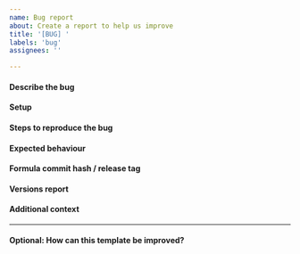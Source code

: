 ```yaml
---
name: Bug report
about: Create a report to help us improve
title: '[BUG] '
labels: 'bug'
assignees: ''

---
```


<!--
Notes:
1. Only post _bug reports_ here.
2. Use the appropriate template for _feature requests_.
3. Please direct questions to the [`#formulas` channel on Slack](https://saltstackcommunity.slack.com/messages/C7LG8SV54/), which is bridged to `#saltstack-formulas` on Freenode.
-->

#### Describe the bug
<!-- A clear and concise description of what the bug is. -->



#### Setup
<!-- Provide links to the SLS files and/or relevant configs (be sure to remove sensitive info). -->



#### Steps to reproduce the bug
<!-- Include debug logs if possible and relevant, e.g. using `salt-minion -l debug`. -->
<!-- Alternatively, linking to Kitchen debug logs is useful, e.g. via. Travis CI. -->
<!-- Most useful is providing a failing InSpec test, which can be used to verify any proposed fix. -->



#### Expected behaviour
<!-- A clear and concise description of what you expected to happen. -->



#### Formula commit hash / release tag
<!-- Please specify the formula's commit hash and/or release tag that you are using. -->



#### Versions report
<!-- Provided by running `salt --versions-report`. Please also mention any differences in master/minion versions. -->



#### Additional context
<!-- Add any other context about the problem here. -->



---

#### Optional: How can this template be improved?
<!-- Feel free to suggest how this template can be improved. -->


